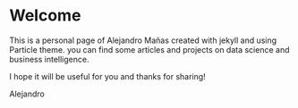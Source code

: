 # Welcome
This is a personal page of Alejandro Mañas created with jekyll and using Particle theme.
you can find some articles and projects on data science and business intelligence.

I hope it will be useful for you and thanks for sharing!

Alejandro
